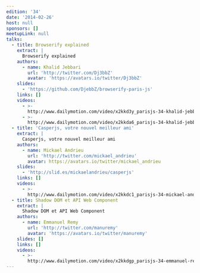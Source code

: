 ```yaml
---
edition: '34'
date: '2014-02-26'
host: null
sponsors: []
meetupLink: null
talks:
  - title: Browserify explained
    extract: |
      Browserify explained
    authors:
      - name: Khalid Jebbari
        url: 'http://twitter.com/Dj3bbZ'
        avatar: 'https://avatars.io/twitter/Dj3bbZ'
    slides:
      - 'https://github.com/DjebbZ/browserify-paris-js'
    links: []
    videos:
      - >-
        http://www.dailymotion.com/video/x2kkd3y_parisjs-34-khalid-jebbari-browserify-explained-1-2_webcam
      - >-
        http://www.dailymotion.com/video/x2kkda6_parisjs-34-khalid-jebbari-browserify-explained-2-2_webcam
  - title: 'Casperjs, votre nouvel meilleur ami'
    extract: |
      Casperjs, votre nouvel meilleur ami
    authors:
      - name: Mickael Andrieu
        url: 'http://twitter.com/mickael_andrieu'
        avatar: https://avatars.io/twitter/mickael_andrieu
    slides:
      - 'http://slid.es/mickaelandrieu/casperjs'
    links: []
    videos:
      - >-
        http://www.dailymotion.com/video/x2kkdc1_parisjs-34-mickael-andrieu-casperjs-votre-nouvel-meilleur-ami_webcam
  - title: Shadow DOM et API Web Component
    extract: |
      Shadow DOM et API Web Component
    authors:
      - name: Emmanuel Remy
        url: 'http://twitter.com/manuremy'
        avatar: 'https://avatars.io/twitter/manuremy'
    slides: []
    links: []
    videos:
      - >-
        http://www.dailymotion.com/video/x2kkdgp_parisjs-34-emmanuel-remy-shadow-dom-et-api-web-component_webcam
---
```

